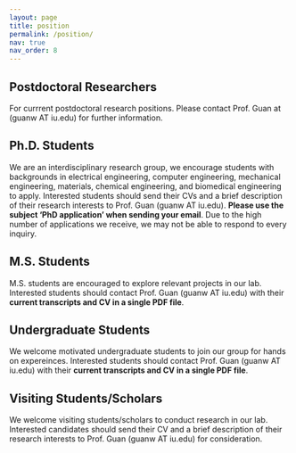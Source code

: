 ```yaml
---
layout: page
title: position
permalink: /position/
nav: true
nav_order: 8
---
```




## Postdoctoral Researchers
For currrent postdoctoral research positions. Please contact Prof. Guan at (guanw AT iu.edu) for further information.


## Ph.D. Students
We are an interdisciplinary research group, we encourage students with backgrounds in electrical engineering, computer engineering, mechanical engineering, materials, chemical engineering, and biomedical engineering to apply. Interested students should send their CVs and a brief description of their research interests to Prof. Guan (guanw AT iu.edu). **Please use the subject ‘PhD application’ when sending your email**. Due to the high number of applications we receive, we may not be able to respond to every inquiry.

## M.S. Students
M.S. students are encouraged to explore relevant projects in our lab. Interested students should contact Prof. Guan (guanw AT iu.edu) with their **current transcripts and CV in a single PDF file**.


## Undergraduate Students
We welcome motivated undergraduate students to join our group for hands on expereinces. Interested students should contact Prof. Guan (guanw AT iu.edu) with their **current transcripts and CV in a single PDF file**.

## Visiting Students/Scholars
We welcome visiting students/scholars to conduct research in our lab. Interested candidates should send their CV and a brief description of their research interests to Prof. Guan (guanw AT iu.edu) for consideration.

